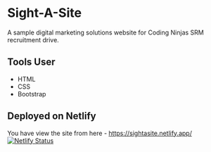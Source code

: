 # Sight-A-Site
A sample digital marketing solutions website for Coding Ninjas SRM recruitment drive.

## Tools User
- HTML
- CSS
- Bootstrap

## Deployed on Netlify

You have view the site from here - https://sightasite.netlify.app/
[![Netlify Status](https://api.netlify.com/api/v1/badges/62dd7321-a5a3-4957-855b-aaff653392a2/deploy-status)](https://app.netlify.com/sites/lucid-brahmagupta-72dafd/deploys)
